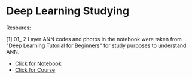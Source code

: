# Deep Learning Studying

Resoures:

[1] 01_ 2 Layer ANN codes and photos in the notebook were taken from "Deep Learning Tutorial for Beginners" for study purposes to understand ANN.
- [Click for Notebook](https://www.kaggle.com/kanncaa1/deep-learning-tutorial-for-beginners)
- [Click for Course](https://www.udemy.com/course/deep-learning-ve-python-adan-zye-derin-ogrenme-5/learn/lecture/11708948?start=525#questions)

